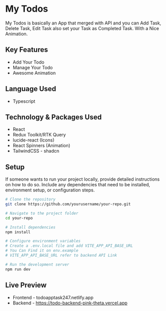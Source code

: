 # My Todos

My Todos is basically an App that merged with API and you can Add Task, Delete Task, Edit Task also set your Task as Completed Task. With a Nice Animation.

## Key Features

- Add Your Todo
- Manage Your Todo
- Awesome Animation

## Language Used

- Typescript

## Technology & Packages Used

- React
- Redux Toolkit/RTK Query
- lucide-react (Icons)
- React Spinners (Animation)
- TailwindCSS - shadcn

## Setup

If someone wants to run your project locally, provide detailed instructions on how to do so. Include any dependencies that need to be installed, environment setup, or configuration steps.

```bash
# Clone the repository
git clone https://github.com/yourusername/your-repo.git

# Navigate to the project folder
cd your-repo

# Install dependencies
npm install

# Configure environment variables
# Create a .env.local file and add VITE_APP_API_BASE_URL
# You Can Find it on env.example
# VITE_APP_API_BASE_URL refer to backend API Link

# Run the development server
npm run dev
```

## Live Preview

- Frontend - todoapptask247.netlify.app
- Backend - https://todo-backend-pink-theta.vercel.app
